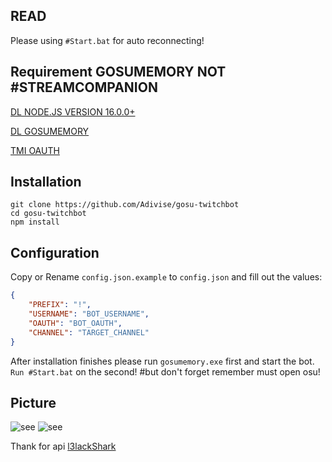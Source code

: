 ## READ

Please using `#Start.bat` for auto reconnecting!

## Requirement **GOSUMEMORY** NOT #STREAMCOMPANION

[DL NODE.JS VERSION 16.0.0+](https://nodejs.org/en/download/)

[DL GOSUMEMORY](https://github.com/l3lackShark/gosumemory)

[TMI OAUTH](https://twitchapps.com/tmi/)

## Installation

```
git clone https://github.com/Adivise/gosu-twitchbot
cd gosu-twitchbot
npm install
```

## Configuration

Copy or Rename `config.json.example` to `config.json` and fill out the values:

```json
{
    "PREFIX": "!",
    "USERNAME": "BOT_USERNAME",
    "OAUTH": "BOT_OAUTH",
    "CHANNEL": "TARGET_CHANNEL"
}
```

After installation finishes please run `gosumemory.exe` first and start the bot. `Run #Start.bat` on the second! #but don't forget remember must open osu!

## Picture
![see](https://i.imgur.com/ySgM02I.png)
![see](https://i.imgur.com/M6KFAsP.png)

Thank for api [l3lackShark](https://github.com/l3lackShark)
